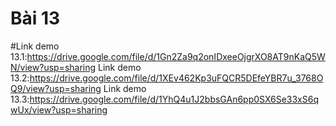 # Bài 13
#Link demo 13.1:https://drive.google.com/file/d/1Gn2Za9q2onIDxeeOjgrXO8AT9nKaQ5WN/view?usp=sharing
Link demo 13.2:https://drive.google.com/file/d/1XEv462Kp3uFQCR5DEfeYBR7u_3768OQ9/view?usp=sharing
Link demo 13.3:https://drive.google.com/file/d/1YhQ4u1J2bbsGAn6pp0SX6Se33xS6qwUx/view?usp=sharing
